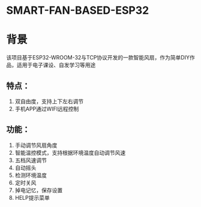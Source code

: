 # SMART-FAN-BASED-ESP32
# 背景
该项目基于ESP32-WROOM-32与TCP协议开发的一款智能风扇，作为简单DIY作品，适用于电子课设、自发学习等用途
## 特点：
1. 双自由度，支持上下左右调节
2. 手机APP通过WIFI远程控制
## 功能：
1. 手动调节风扇角度
2. 智能温控模式，支持根据环境温度自动调节风速
3. 五档风速调节
4. 自动摇头
5. 检测环境温度
6. 定时关风
7. 掉电记忆，保存设置
8. HELP提示菜单
# 

